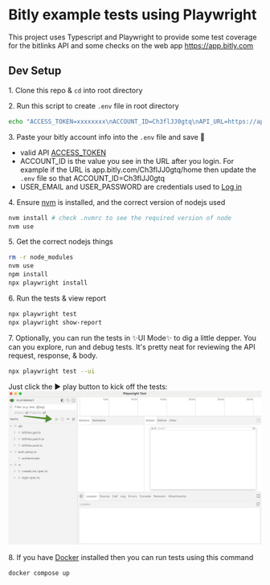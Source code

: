 # Bitly example tests using Playwright

This project uses Typescript and Playwright to provide some test coverage for the bitlinks API and some checks on the web app https://app.bitly.com

## Dev Setup

1\. Clone this repo & `cd` into root directory

2\. Run this script to create `.env` file in root directory

```bash
echo "ACCESS_TOKEN=xxxxxxxx\nACCOUNT_ID=Ch3flJJ0gtq\nAPI_URL=https://api-ssl.bitly.com\nUSER_EMAIL=user@example.com\nUSER_PASSWORD=yourPassword" > .env
```

3\. Paste your bitly account info into the `.env` file and save 💾

- valid API [ACCESS_TOKEN](https://app.bitly.com/settings/api)
- ACCOUNT_ID is the value you see in the URL after you login. For example if the URL is app.bitly.com/Ch3flJJ0gtq/home then update the `.env` file so that ACCOUNT_ID=Ch3flJJ0gtq
- USER_EMAIL and USER_PASSWORD are credentials used to [Log in](https://bitly.com/a/sign_in)

4\. Ensure [nvm](https://github.com/nvm-sh/nvm) is installed, and the correct version of nodejs used

```bash
nvm install # check .nvmrc to see the required version of node
nvm use
```

5\. Get the correct nodejs things

```bash
rm -r node_modules
nvm use
npm install
npx playwright install
```

6\. Run the tests & view report

```bash
npx playwright test
npx playwright show-report
```

7\. Optionally, you can run the tests in ✨UI Mode✨ to dig a little depper. You can you explore, run and debug tests. It's pretty neat for reviewing the API request, response, & body.

```bash
npx playwright test --ui
```

Just click the ▶️ play button to kick off the tests:
![Click the play button](ui-click-play.jpg)

8\. If you have [Docker](https://docs.docker.com/engine/install/) installed then you can run tests using this command

```bash
docker compose up
```
